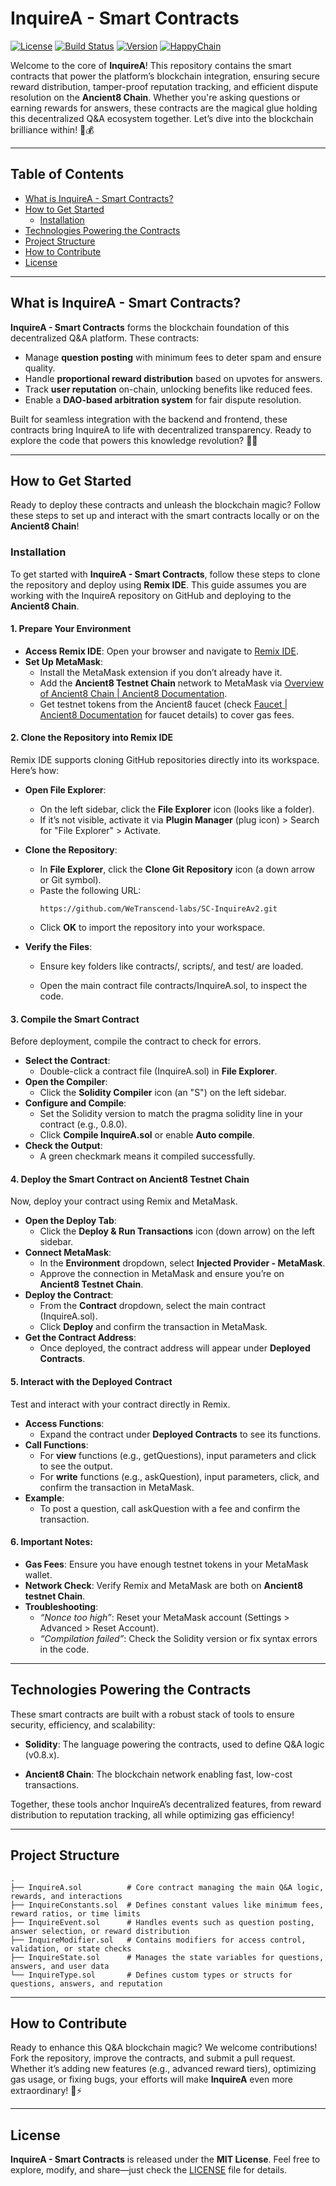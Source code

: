
# InquireA - Smart Contracts
[![License](https://img.shields.io/badge/License-MIT-blue.svg)](https://opensource.org/licenses/MIT) [![Build Status](https://img.shields.io/badge/Build-Passing-brightgreen.svg)](https://github.com/WeTranscend-labs/FE-Realm-of-Cards/actions) [![Version](https://img.shields.io/badge/Version-1.0.0-orange.svg)](https://github.com/WeTranscend-labs/FE-Realm-of-Cards/releases) [![HappyChain](https://img.shields.io/badge/Blockchain-HappyChain-yellow.svg)](https://happy-testnet-sepolia.hub.caldera.xyz/)

  

Welcome to the core of **InquireA**! This repository contains the smart contracts that power the platform’s blockchain integration, ensuring secure reward distribution, tamper-proof reputation tracking, and efficient dispute resolution on the **Ancient8 Chain**. Whether you're asking questions or earning rewards for answers, these contracts are the magical glue holding this decentralized Q&A ecosystem together. Let’s dive into the blockchain brilliance within! 🧠💰

----------

## Table of Contents

-   [What is InquireA - Smart Contracts?](#what-is-inquirea---smart-contracts)
-   [How to Get Started](#how-to-get-started)
    -   [Installation](#installation)
-   [Technologies Powering the Contracts](#technologies-powering-the-contracts)
-   [Project Structure](#project-structure)
-   [How to Contribute](#how-to-contribute)
-   [License](#license)

  

----------


## What is InquireA - Smart Contracts?

**InquireA - Smart Contracts** forms the blockchain foundation of this decentralized Q&A platform. These contracts:

-   Manage **question posting** with minimum fees to deter spam and ensure quality.
-   Handle **proportional reward distribution** based on upvotes for answers.
-   Track **user reputation** on-chain, unlocking benefits like reduced fees.
-   Enable a **DAO-based arbitration system** for fair dispute resolution.

Built for seamless integration with the backend and frontend, these contracts bring InquireA to life with decentralized transparency. Ready to explore the code that powers this knowledge revolution? 🧙‍♂️

----------


## How to Get Started

Ready to deploy these contracts and unleash the blockchain magic? Follow these steps to set up and interact with the smart contracts locally or on the **Ancient8 Chain**!

### Installation

To get started with **InquireA - Smart Contracts**, follow these steps to clone the repository and deploy using **Remix IDE**. This guide assumes you are working with the InquireA repository on GitHub and deploying to the **Ancient8 Chain**.

#### 1. **Prepare Your Environment**

-   **Access Remix IDE**: Open your browser and navigate to [Remix IDE](https://remix.ethereum.org/).
-   **Set Up MetaMask**:
    -   Install the MetaMask extension if you don’t already have it.
    -   Add the **Ancient8 Testnet Chain** network to MetaMask via [Overview of Ancient8 Chain | Ancient8 Documentation](https://docs.ancient8.gg/).
    -   Get testnet tokens from the Ancient8 faucet (check [Faucet | Ancient8 Documentation](https://docs.ancient8.gg/using-ancient8-chain/faucet) for faucet details) to cover gas fees.

#### 2. **Clone the Repository into Remix IDE**

Remix IDE supports cloning GitHub repositories directly into its workspace. Here’s how:

-   **Open File Explorer**:
    -   On the left sidebar, click the **File Explorer** icon (looks like a folder).
    -   If it’s not visible, activate it via **Plugin Manager** (plug icon) > Search for "File Explorer" > Activate.
-   **Clone the Repository**:
    -   In **File Explorer**, click the **Clone Git Repository** icon (a down arrow or Git symbol).
    -   Paste the following URL:
	     ```
	    https://github.com/WeTranscend-labs/SC-InquireAv2.git
	    ```
    -   Click **OK** to import the repository into your workspace.

-   **Verify the Files**:  
    -   Ensure key folders like contracts/, scripts/, and test/ are loaded.
      
    -   Open the main contract file contracts/InquireA.sol, to inspect the code.
      


#### 3. **Compile the Smart Contract**

Before deployment, compile the contract to check for errors.

-   **Select the Contract**:
    -   Double-click a contract file (InquireA.sol) in **File Explorer**.
-   **Open the Compiler**:
    -   Click the **Solidity Compiler** icon (an "S") on the left sidebar.
-   **Configure and Compile**:
    -   Set the Solidity version to match the pragma solidity line in your contract (e.g., 0.8.0).
    -   Click **Compile InquireA.sol** or enable **Auto compile**.
-   **Check the Output**:
    -   A green checkmark means it compiled successfully.

#### 4. **Deploy the Smart Contract on Ancient8 Testnet Chain**

Now, deploy your contract using Remix and MetaMask.

-   **Open the Deploy Tab**:
    -   Click the **Deploy & Run Transactions** icon (down arrow) on the left sidebar.
-   **Connect MetaMask**:
    -   In the **Environment** dropdown, select **Injected Provider - MetaMask**.
    -   Approve the connection in MetaMask and ensure you’re on **Ancient8 Testnet Chain**.
-   **Deploy the Contract**:
    -   From the **Contract** dropdown, select the main contract (InquireA.sol).
    -   Click **Deploy** and confirm the transaction in MetaMask.
-   **Get the Contract Address**:
    -   Once deployed, the contract address will appear under **Deployed Contracts**.

#### 5. **Interact with the Deployed Contract**

Test and interact with your contract directly in Remix.

-   **Access Functions**:
    -   Expand the contract under **Deployed Contracts** to see its functions.
-   **Call Functions**:
    -   For **view** functions (e.g., getQuestions), input parameters and click to see the output.
    -   For **write** functions (e.g., askQuestion), input parameters, click, and confirm the transaction in MetaMask.
-   **Example**:
    -   To post a question, call askQuestion with a fee and confirm the transaction.

#### 6. **Important Notes**:

-   **Gas Fees**: Ensure you have enough testnet tokens in your MetaMask wallet.
-   **Network Check**: Verify Remix and MetaMask are both on **Ancient8 testnet Chain**.
-   **Troubleshooting**:
    -   _“Nonce too high”_: Reset your MetaMask account (Settings > Advanced > Reset Account).
    -   _“Compilation failed”_: Check the Solidity version or fix syntax errors in the code.

----------


## Technologies Powering the Contracts

These smart contracts are built with a robust stack of tools to ensure security, efficiency, and scalability:

-   **Solidity**: The language powering the contracts, used to define Q&A logic (v0.8.x).

-   **Ancient8 Chain**: The blockchain network enabling fast, low-cost transactions.

Together, these tools anchor InquireA’s decentralized features, from reward distribution to reputation tracking, all while optimizing gas efficiency!

----------

## Project Structure

```
.
├── InquireA.sol          # Core contract managing the main Q&A logic, rewards, and interactions
├── InquireConstants.sol  # Defines constant values like minimum fees, reward ratios, or time limits
├── InquireEvent.sol      # Handles events such as question posting, answer selection, or reward distribution
├── InquireModifier.sol   # Contains modifiers for access control, validation, or state checks
├── InquireState.sol      # Manages the state variables for questions, answers, and user data
└── InquireType.sol       # Defines custom types or structs for questions, answers, and reputation
```
----------


## How to Contribute

Ready to enhance this Q&A blockchain magic? We welcome contributions! Fork the repository, improve the contracts, and submit a pull request. Whether it’s adding new features (e.g., advanced reward tiers), optimizing gas usage, or fixing bugs, your efforts will make **InquireA** even more extraordinary! 🧠⚡

----------

## License

**InquireA - Smart Contracts** is released under the **MIT License**. Feel free to explore, modify, and share—just check the [LICENSE](./LICENSE) file for details.
